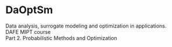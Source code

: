 # DaOptSm
Data analysis, surrogate modeling and optimization in applications. \
DAFE MIPT course \
Part 2. Probabilistic Methods and Optimization
